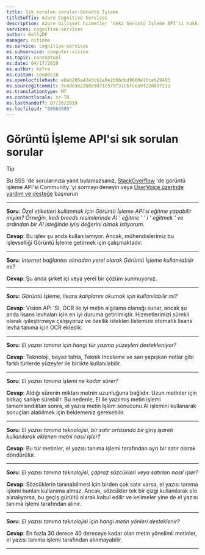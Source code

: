 ```yaml
---
title: Sık sorulan sorular-Görüntü İşleme
titleSuffix: Azure Cognitive Services
description: Azure bilişsel hizmetler 'deki Görüntü İşleme API'si hakkında sık sorulan soruların yanıtlarını alın.
services: cognitive-services
author: KellyDF
manager: nitinme
ms.service: cognitive-services
ms.subservice: computer-vision
ms.topic: conceptual
ms.date: 04/17/2019
ms.author: kefre
ms.custom: seodec18
ms.openlocfilehash: e8ab205a43e5cb1e8e2b96dbd9600e1fceb29403
ms.sourcegitcommit: 7c4de3e22b8e9d71c579f31cbfcea9f22d43721a
ms.translationtype: MT
ms.contentlocale: tr-TR
ms.lasthandoff: 07/26/2019
ms.locfileid: "68564595"
---
```

# <a name="computer-vision-api-frequently-asked-questions"></a>Görüntü İşleme API'si sık sorulan sorular

> [!TIP]
> Bu SSS 'de sorularınıza yanıt bulamazsanız, [StackOverflow](https://stackoverflow.com/questions/tagged/project-oxford+or+microsoft-cognitive) 'de görüntü işleme API'si Community 'yi sormayı deneyin veya [UserVoice üzerinde yardım ve desteğe](https://cognitive.uservoice.com/) başvurun

---

**Soru**: *Özel etiketleri kullanmak için Görüntü İşleme API'si eğitme yapabilir miyim?  Örneğin, kedi breeds resimlerinde AI ' eğitme ' ' i ' eğitmek ' ve ardından bir AI isteğinde iyisi değerini almak istiyorum.*

**Cevap**: Bu işlev şu anda kullanılamıyor. Ancak, mühendislerimiz bu işlevselliği Görüntü İşleme getirmek için çalışmaktadır.

---

**Soru**: *Internet bağlantısı olmadan yerel olarak Görüntü İşleme kullanılabilir mi?*

**Cevap**: Şu anda şirket içi veya yerel bir çözüm sunmuyoruz.

---

**Soru**: *Görüntü İşleme, lisans kalıplarını okumak için kullanılabilir mi?*

**Cevap**: Vision API 'SI, OCR ile iyi metin algılama olanağı sunar, ancak şu anda lisans levhaları için en iyi duruma getirilmiştir. Hizmetlerimizi sürekli olarak iyileştirmeye çalışıyoruz ve özellik istekleri listemize otomatik lisans levha tanıma için OCR ekledik.

---

**Soru**: *El yazısı tanıma için hangi tür yazma yüzeyleri destekleniyor?*

**Cevap**: Teknoloji, beyaz tahta, Teknik İnceleme ve sarı yapışkan notlar gibi farklı türlerde yüzeyler ile birlikte kullanılabilir.

---

**Soru**: *El yazısı tanıma işlemi ne kadar sürer?*

**Cevap**: Aldığı sürenin miktarı metnin uzunluğuna bağlıdır. Uzun metinler için birkaç saniye sürebilir. Bu nedenle, El Ile yazılmış metin işlemi tamamlandıktan sonra, el yazısı metin Işlem sonucunu Al işlemini kullanarak sonuçları alabilmek için beklemeniz gerekebilir.

---

**Soru**: *El yazısı tanıma teknolojisi, bir satır ortasında bir giriş işareti kullanılarak eklenen metni nasıl işler?*

**Cevap**: Bu tür metinler, el yazısı tanıma işlemi tarafından ayrı bir satır olarak döndürülür.

---

**Soru**: *El yazısı tanıma teknolojisi, çapraz sözcükleri veya satırları nasıl işler?*

**Cevap**: Sözcüklerin tanınabilmesi için birden çok satır varsa, el yazısı tanıma işlemi bunları kullanıma almaz. Ancak, sözcükler tek bir çizgi kullanılarak ele alınalıyorsa, bu geçiş gürültü olarak kabul edilir ve kelimeler yine de el yazısı tanıma işlemi tarafından alınır.

---

**Soru**: *El yazısı tanıma teknolojisi için hangi metin yönleri desteklenir?*

**Cevap**: En fazla 30 derece 40 dereceye kadar olan metin yönelimli metinler, el yazısı tanıma işlemi tarafından alınmayabilir.

---
